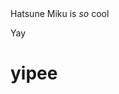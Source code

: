 <!DOCTYPE html>
<html>
<head> Hatsune Miku is <i>so</i> cool </head>
  
<p>
  Yay
</p>
<h1> yipee</h1>




  
</html>
